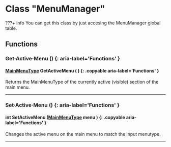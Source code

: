 # Class "MenuManager"

???+ info
    You can get this class by just accesing the MenuManager global table.
        
## Functions

### Get·Active·Menu () {: aria-label='Functions' }
#### [MainMenuType](/enums/MainMenuType.html) GetActiveMenu ( ) {: .copyable aria-label='Functions' }
Returns the MainMenuType of the currently active (visible) section of the main menu.
___
### Set·Active·Menu () {: aria-label='Functions' }
#### int SetActiveMenu ([MainMenuType](/enums/MainMenuType.html) menu ) {: .copyable aria-label='Functions' }
Changes the active menu on the main menu to match the input menutype.
___
